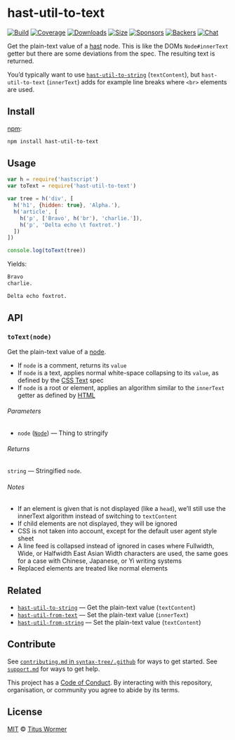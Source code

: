 # hast-util-to-text

[![Build][build-badge]][build]
[![Coverage][coverage-badge]][coverage]
[![Downloads][downloads-badge]][downloads]
[![Size][size-badge]][size]
[![Sponsors][sponsors-badge]][collective]
[![Backers][backers-badge]][collective]
[![Chat][chat-badge]][chat]

Get the plain-text value of a [hast][] node.
This is like the DOMs `Node#innerText` getter but there are some deviations from
the spec.
The resulting text is returned.

You’d typically want to use [`hast-util-to-string`][to-string]
(`textContent`), but `hast-util-to-text` (`innerText`) adds for example line
breaks where `<br>` elements are used.

## Install

[npm][]:

```sh
npm install hast-util-to-text
```

## Usage

```js
var h = require('hastscript')
var toText = require('hast-util-to-text')

var tree = h('div', [
  h('h1', {hidden: true}, 'Alpha.'),
  h('article', [
    h('p', ['Bravo', h('br'), 'charlie.']),
    h('p', 'Delta echo \t foxtrot.')
  ])
])

console.log(toText(tree))
```

Yields:

```txt
Bravo
charlie.

Delta echo foxtrot.
```

## API

### `toText(node)`

Get the plain-text value of a [node][].

*   If `node` is a comment, returns its `value`
*   If `node` is a text, applies normal white-space collapsing to its `value`,
    as defined by the [CSS Text][css] spec
*   If `node` is a root or element, applies an algorithm similar to the
    `innerText` getter as defined by [HTML][]

###### Parameters

*   `node` ([`Node`][node]) — Thing to stringify

###### Returns

`string` — Stringified `node`.

###### Notes

*   If an element is given that is not displayed (like a `head`), we’ll still
    use the innerText algorithm instead of switching to `textContent`
*   If child elements are not displayed, they will be ignored
*   CSS is not taken into account, except for the default user agent style sheet
*   A line feed is collapsed instead of ignored in cases where Fullwidth, Wide,
    or Halfwidth East Asian Width characters are used, the same goes for a case
    with Chinese, Japanese, or Yi writing systems
*   Replaced elements are treated like normal elements

## Related

*   [`hast-util-to-string`](https://github.com/rehypejs/rehype-minify/tree/master/packages/hast-util-to-string)
    — Get the plain-text value (`textContent`)
*   [`hast-util-from-text`](https://github.com/syntax-tree/hast-util-from-text)
    — Set the plain-text value (`innerText`)
*   [`hast-util-from-string`](https://github.com/rehypejs/rehype-minify/tree/master/packages/hast-util-from-string)
    — Set the plain-text value (`textContent`)

## Contribute

See [`contributing.md` in `syntax-tree/.github`][contributing] for ways to get
started.
See [`support.md`][support] for ways to get help.

This project has a [Code of Conduct][coc].
By interacting with this repository, organisation, or community you agree to
abide by its terms.

## License

[MIT][license] © [Titus Wormer][author]

<!-- Definitions -->

[build-badge]: https://img.shields.io/travis/syntax-tree/hast-util-to-text.svg

[build]: https://travis-ci.org/syntax-tree/hast-util-to-text

[coverage-badge]: https://img.shields.io/codecov/c/github/syntax-tree/hast-util-to-text.svg

[coverage]: https://codecov.io/github/syntax-tree/hast-util-to-text

[downloads-badge]: https://img.shields.io/npm/dm/hast-util-to-text.svg

[downloads]: https://www.npmjs.com/package/hast-util-to-text

[size-badge]: https://img.shields.io/bundlephobia/minzip/hast-util-to-text.svg

[size]: https://bundlephobia.com/result?p=hast-util-to-text

[sponsors-badge]: https://opencollective.com/unified/sponsors/badge.svg

[backers-badge]: https://opencollective.com/unified/backers/badge.svg

[collective]: https://opencollective.com/unified

[chat-badge]: https://img.shields.io/badge/join%20the%20community-on%20spectrum-7b16ff.svg

[chat]: https://spectrum.chat/unified/rehype

[npm]: https://docs.npmjs.com/cli/install

[license]: license

[author]: https://wooorm.com

[contributing]: https://github.com/syntax-tree/.github/blob/master/contributing.md

[support]: https://github.com/syntax-tree/.github/blob/master/support.md

[coc]: https://github.com/syntax-tree/.github/blob/master/code-of-conduct.md

[hast]: https://github.com/syntax-tree/hast

[html]: https://html.spec.whatwg.org/#the-innertext-idl-attribute

[css]: https://drafts.csswg.org/css-text/#white-space-phase-1

[node]: https://github.com/syntax-tree/hast#nodes

[to-string]: https://github.com/rehypejs/rehype-minify/tree/master/packages/hast-util-to-string
